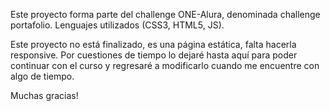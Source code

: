 Este proyecto forma parte del challenge ONE-Alura, denominada challenge portafolio.
Lenguajes utilizados (CSS3, HTML5, JS).

Este proyecto no está finalizado, es una página estática, falta hacerla responsive.
Por cuestiones de tiempo lo dejaré hasta aquí para poder continuar con el curso y 
regresaré a modificarlo cuando me encuentre con algo de tiempo.

Muchas gracias!
